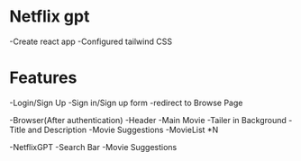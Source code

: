 
# Netflix gpt

-Create react app
-Configured tailwind CSS


# Features

-Login/Sign Up
    -Sign in/Sign up form
    -redirect to Browse Page

-Browser(After authentication)
    -Header
    -Main Movie
        -Tailer in Background
        -Title and Description
        -Movie Suggestions
            -MovieList *N

-NetflixGPT
    -Search Bar
    -Movie Suggestions
 